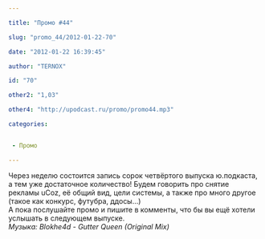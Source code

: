 ```yaml
---

title: "Промо #44"

slug: "promo_44/2012-01-22-70"

date: "2012-01-22 16:39:45"

author: "TERNOX"

id: "70"

other2: "1,03"

other4: "http://upodcast.ru/promo/promo44.mp3"

categories:


 - Промо

---
```

Через неделю состоится запись сорок четвёртого выпуска ю.подкаста, а тем уже достаточное количество! Будем говорить про снятие рекламы uCoz, её общий вид, цели системы, а также про много другое (такое как конкурс, футубра, ддосы...)  
А пока послушайте промо и пишите в комменты, что бы вы ещё хотели услышать в следующем выпуске.  
_Музыка: Blokhe4d - Gutter Queen (Original Mix)_